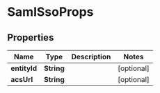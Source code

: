 # SamlSsoProps

## Properties
Name | Type | Description | Notes
------------ | ------------- | ------------- | -------------
**entityId** | **String** |  |  [optional]
**acsUrl** | **String** |  |  [optional]
